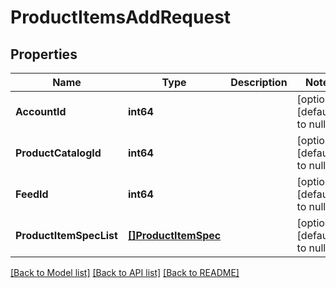 # ProductItemsAddRequest

## Properties
Name | Type | Description | Notes
------------ | ------------- | ------------- | -------------
**AccountId** | **int64** |  | [optional] [default to null]
**ProductCatalogId** | **int64** |  | [optional] [default to null]
**FeedId** | **int64** |  | [optional] [default to null]
**ProductItemSpecList** | [**[]ProductItemSpec**](product_item_spec.md) |  | [optional] [default to null]

[[Back to Model list]](../README.md#documentation-for-models) [[Back to API list]](../README.md#documentation-for-api-endpoints) [[Back to README]](../README.md)


